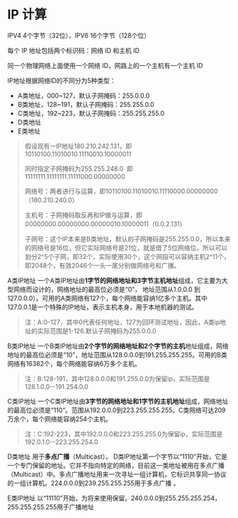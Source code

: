 # IP 计算

IPV4 4个字节（32位），IPV6 16个字节（128个位）

每个 IP 地址包括两个标识码：网络 ID 和主机 ID

同一个物理网络上面使用一个网络 ID，网路上的一个主机有一个主机 ID

IP地址根据网络ID的不同分为5种类型：

* A类地址，000~127，默认子网掩码：255.0.0.0
* B类地址，128~191，默认子网掩码：255.255.0.0
* C类地址，192~223，默认子网掩码：255.255.255.0
* D类地址
* E类地址

> 假设现有一IP地址180.210.242.131，即10110100.11010010.11110010.10000011
>
> 同时指定子网掩码为255.255.248.0  即11111111.11111111.11111000.00000000
>
> 网络号：两者进行与运算，即10110100.11010010.11110000.00000000（180.210.240.0）
>
> 主机号：子网掩码取反再和IP做与运算，即00000000.00000000.00000010.10000011（0.0.2.131）
>
> 子网号：这个IP本来是B类地址，默认的子网掩码是255.255.0.0，所以本来的网络号是16位，但它实际网络号是21位，就是借了5位网络位，所以可以划分2^5个子网，即32个，实际使用30个，这个网段可以容纳主机2^11个，即2048个，有效2046个一头一尾分别做网络号和广播。

A类IP地址 一个A类IP地址由**1字节的网络地址和3字节主机地址**组成，它主要为大型网络而设计的，网络地址的最高位必须是“0”， 地址范围从1.0.0.0 到127.0.0.0）。可用的A类网络有127个，每个网络能容纳1亿多个主机。其中127.0.0.1是一个特殊的IP地址，表示主机本身，用于本地机器的测试。

> 注：A:0-127，其中0代表任何地址，127为回环测试地址，因此，A类ip地址的实际范围是1-126.默认子网掩码为255.0.0.0

B类IP地址 一个B类IP地址由**2个字节的网络地址和2个字节的主机**地址组成，网络地址的最高位必须是“10”，地址范围从128.0.0.0到191.255.255.255。可用的B类网络有16382个，每个网络能容纳6万多个主机。

> 注：B:128-191，其中128.0.0.0和191.255.0.0为保留ip，实际范围是128.1.0.0--191.254.0.0

C类IP地址 一个C类IP地址由**3字节的网络地址和1字节的主机地址**组成，网络地址的最高位必须是“110”。范围从192.0.0.0到223.255.255.255。C类网络可达209万余个，每个网络能容纳254个主机。

> 注：C:192-223，其中192.0.0.0和223.255.255.0为保留ip，实际范围是192.0.1.0--223.255.254.0

D类地址 用于**多点广播**（Multicast）。 D类IP地址第一个字节以“1110”开始，它是一个专门保留的地址。它并不指向特定的网络，目前这一类地址被用在多点广播（Multicast）中。多点广播地址用来一次寻址一组计算机，它标识共享同一协议的一组计算机。224.0.0.0到239.255.255.255用于多点广播 。

E类IP地址 以“11110”开始，为将来使用保留。240.0.0.0到255.255.255.254，255.255.255.255用于广播地址
